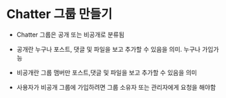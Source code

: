 # Chatter 그룹 만들기

- Chatter 그룹은 공개 또는 비공개로 분류됨

- 공개란 누구나 포스트, 댓글 및 파일을 보고 추가할 수 있음을 의미. 누구나 가입가능

- 비공개란 그룹 맴버만 포스트,댓글 및 파일을 보고 추가할 수 있음을 의미

- 사용자가 비공개 그룹에 가입하려면 그룹 소유자 또는 관리자에게 요청을 해야함
